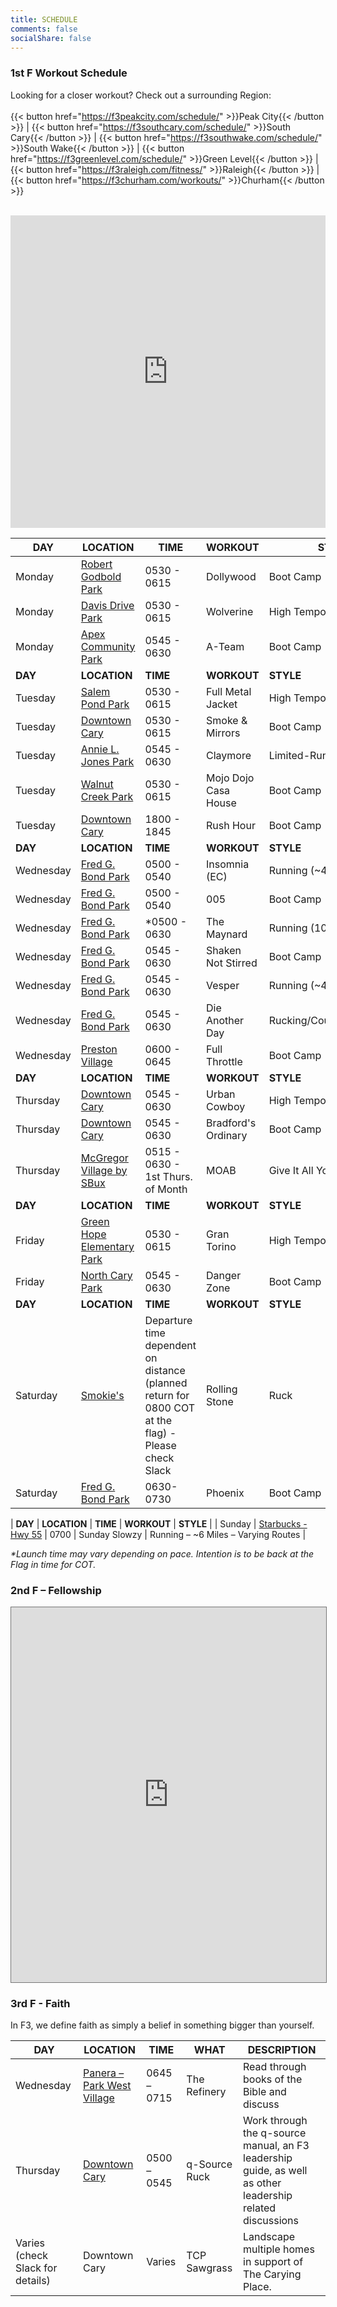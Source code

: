 ```yaml
---
title: SCHEDULE
comments: false
socialShare: false
---
```


### <a name="1stf"></a>1st F Workout Schedule

Looking for a closer workout? Check out a surrounding Region:<br/><br/>
{{< button href="https://f3peakcity.com/schedule/" >}}Peak City{{< /button >}} |
{{< button href="https://f3southcary.com/schedule/" >}}South Cary{{< /button >}} |
{{< button href="https://f3southwake.com/schedule/" >}}South Wake{{< /button >}} |
{{< button href="https://f3greenlevel.com/schedule/" >}}Green Level{{< /button >}} |
{{< button href="https://f3raleigh.com/fitness/" >}}Raleigh{{< /button >}} |
{{< button href="https://f3churham.com/workouts/" >}}Churham{{< /button >}}
<br/><br/>

<iframe src="https://map.f3nation.com/?lat=35.786034&amp;lon=-78.841110&amp;zoom=13"
    style="border:0px #ffffff none;"
    name="f3Maps"
    allow="geolocation"
    scrolling="no"
    frameborder="0"
    marginheight="0px"
    marginwidth="0px"
    height="500px"
    width="100%"
    allowfullscreen=""></iframe>

| **DAY**       | **LOCATION**                                                                              | **TIME**            | **WORKOUT**                    | **STYLE**                                                                                                                            |
| --------- | ------------------------------------------------------------------------------------- | --------------- | -------------------------- | -------------------------------------------------------------------------------------------------------------------------------- |
| Monday    | [Robert Godbold Park](https://goo.gl/maps/9zE5WWx9p8SmE7AN6)                      | 0530 - 0615     | Dollywood               | Boot Camp                                                                                                                       |
| Monday    | [Davis Drive Park](https://goo.gl/maps/o7LySYJ7iC3tdMP4A)                           | 0530 - 0615     | Wolverine              | High Tempo Boot Camp                                                                                                                        |
| Monday    | [Apex Community Park](https://goo.gl/maps/4FCYB4KcHPjdRfoZ9)                         | 0545 - 0630     | A-Team               | Boot Camp                                                                                                              |
| **DAY**       | **LOCATION**                                                                              | **TIME**            | **WORKOUT**                    | **STYLE**                                                                                                                            |
| Tuesday   | [Salem Pond Park](https://goo.gl/maps/32ebUiXZtSE2)                                | 0530 - 0615     | Full Metal Jacket              | High Tempo Boot Camp                                                                                                                             |
| Tuesday   | [Downtown Cary](https://maps.app.goo.gl/bPfbFGdBXiYu7vrZ8?g_st=ic)                                | 0530 - 0615     | Smoke & Mirrors       | Boot Camp                                                                                                                        |
| Tuesday   | [Annie L. Jones Park](https://goo.gl/w6bP5U)                         | 0545 - 0630     | Claymore                | Limited-Run Boot Camp                                                                                                                        |
| Tuesday   | [Walnut Creek Park](https://maps.app.goo.gl/1zXZ4engK25hUuFc7)                             | 0530 - 0615     | Mojo Dojo Casa House | Boot Camp                                                                                                                        |
| Tuesday   | [Downtown Cary](https://goo.gl/81GZdY)                             | 1800 - 1845     | Rush Hour | Boot Camp                                                                                                                        |
| **DAY**       | **LOCATION**                                                                             | **TIME**            | **WORKOUT**                    | **STYLE**                                                                                                                            |
| Wednesday | [Fred G. Bond Park](https://goo.gl/9wDi3W)                      | 0500 - 0540     | Insomnia (EC)                  | Running (~4 miles) Camp                                                                                                            |
| Wednesday | [Fred G. Bond Park](https://goo.gl/9wDi3W)                         | 0500 - 0540     | 005                 | Boot Camp                                                                                                                        |
| Wednesday | [Fred G. Bond Park](https://goo.gl/9wDi3W)                                | *0500 - 0630     | The Maynard         | Running (10.6 miles)                                                                                                   |
| Wednesday | [Fred G. Bond Park](https://goo.gl/9wDi3W)                                | 0545 - 0630     | Shaken Not Stirred         | Boot Camp                                                                                                   |
| Wednesday | [Fred G. Bond Park](https://goo.gl/9wDi3W)                                | 0545 - 0630     | Vesper         | Running (~4-5 miles)                                                                                                   |
| Wednesday | [Fred G. Bond Park](https://goo.gl/9wDi3W)                                | 0545 - 0630     | Die Another Day         | Rucking/Coupon/Sandbags                                                                                                   |
| Wednesday | [Preston Village](https://goo.gl/maps/nbBeM65Lqq7CEBbS6)                                | 0600 - 0645     | Full Throttle         | Boot Camp                                                                                                   |
| **DAY**       | **LOCATION**                                                                              | **TIME**            | **WORKOUT**                    | **STYLE**                                                                                                                            |
| Thursday  | [Downtown Cary](https://goo.gl/maps/QNtN7acPkL92)               | 0545 - 0630     | Urban Cowboy                  | High Tempo Boot Camp                                                                                                         |
| Thursday  | [Downtown Cary](https://goo.gl/maps/QNtN7acPkL92)                           | 0545 - 0630     | Bradford's Ordinary             | Boot Camp                                                                                                                        |
| Thursday  | [McGregor Village by SBux](https://maps.google.com/maps?q=35.73774770309992,%20-78.79815200621219&z=17)                           | 0515 - 0630 - 1st Thurs. of Month   | MOAB             | Give It All You Got!                                                                                                              |
| **DAY**       | **LOCATION**                                                                              | **TIME**            | **WORKOUT**                    | **STYLE**                                                                                                                            |
| Friday    | [Green Hope Elementary Park](https://goo.gl/maps/bY3xemTbPuR2)                                | 0530 - 0615     | Gran Torino               | High Tempo Boot Camp                                                                                                                        |
| Friday    | [North Cary Park](https://goo.gl/maps/tJqHv)                          | 0545 - 0630     | Danger Zone                 | Boot Camp                                                                                                                        |
| **DAY**       | **LOCATION**                                                                              | **TIME**            | **WORKOUT**                    | **STYLE**                                                                                                                            |
| Saturday    | [Smokie's](https://maps.app.goo.gl/4YJ3BwmfRfWu3DsW6)                         | Departure time dependent on distance (planned return for 0800 COT at the flag) - Please check Slack     | Rolling Stone               | Ruck                                                                                                              |
| Saturday  | [Fred G. Bond Park](https://goo.gl/9wDi3W)                     | 0630-0730            | Phoenix                   | Boot Camp |

| **DAY**       | **LOCATION**                                                                              | **TIME**            | **WORKOUT**                    | **STYLE**                                                                                                                            |
| Sunday    | [Starbucks - Hwy 55](https://goo.gl/maps/v82Apf8yVfP1T1Aw9)                           | 0700            | Sunday Slowzy              | Running – ~6 Miles – Varying Routes                                                                                              |

_\*Launch time may vary depending on pace. Intention is to be back at the Flag in time for COT._

### <a name="2ndf"></a>2nd F – Fellowship

<iframe src="https://calendar.google.com/calendar/embed?height=600&wkst=1&bgcolor=%23ffffff&ctz=America%2FNew_York&showPrint=0&src=cmU3bGZuNGVjb3A0Y3AxM3ZxZGxpa2lhdGdAZ3JvdXAuY2FsZW5kYXIuZ29vZ2xlLmNvbQ&color=%23039BE5" 
    style="border:solid 1px #777" 
    width="100%"
    height="600"
    frameborder="0"
    scrolling="no"></iframe>

### <a name="3rdf"></a>3rd F - Faith
In F3, we define faith as simply a belief in something bigger than yourself.

| DAY             | LOCATION                                                              | TIME        | WHAT         | DESCRIPTION                                                                              |
| --------------- | --------------------------------------------------------------------- | ----------- | ------------ | ---------------------------------------------------------------------------------------- |
| Wednesday          | [Panera – Park West Village](https://maps.app.goo.gl/665U2tfPr7hmPPCa8) | 0645 – 0715 | The Refinery | Read through books of the Bible and discuss |
| Thursday        | [Downtown Cary](https://goo.gl/maps/QNtN7acPkL92)        | 0500 – 0545 | q-Source Ruck     | Work through the q-source manual, an F3 leadership guide, as well as other leadership related discussions                                              |
| Varies (check Slack for details) | Downtown Cary                                                         | Varies        | TCP Sawgrass | Landscape multiple homes in support of The Carying Place.                                |
